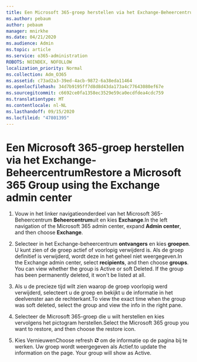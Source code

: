```yaml
---
title: Een Microsoft 365-groep herstellen via het Exchange-Beheercentrum
ms.author: pebaum
author: pebaum
manager: mnirkhe
ms.date: 04/21/2020
ms.audience: Admin
ms.topic: article
ms.service: o365-administration
ROBOTS: NOINDEX, NOFOLLOW
localization_priority: Normal
ms.collection: Adm_O365
ms.assetid: c73ad2a3-39ed-4acb-9872-6a38eda11464
ms.openlocfilehash: 34d7b9195ff7d8d8d43da173a4c77643080ef67e
ms.sourcegitcommit: c6692ce0fa1358ec3529e59ca0ecdfdea4cdc759
ms.translationtype: MT
ms.contentlocale: nl-NL
ms.lasthandoff: 09/15/2020
ms.locfileid: "47801395"
---
```

# <a name="restore-a-microsoft-365-group-using-the-exchange-admin-center"></a><span data-ttu-id="23ab7-102">Een Microsoft 365-groep herstellen via het Exchange-Beheercentrum</span><span class="sxs-lookup"><span data-stu-id="23ab7-102">Restore a Microsoft 365 Group using the Exchange admin center</span></span>

1. <span data-ttu-id="23ab7-103">Vouw in het linker navigatieonderdeel van het Microsoft 365-Beheercentrum **Beheercentrum**uit en kies **Exchange**.</span><span class="sxs-lookup"><span data-stu-id="23ab7-103">In the left navigation of the Microsoft 365 admin center, expand **Admin center**, and then choose **Exchange**.</span></span>
    
2. <span data-ttu-id="23ab7-p101">Selecteer in het Exchange-beheercentrum **ontvangers** en kies **groepen**. U kunt zien of de groep actief of voorlopig verwijderd is. Als de groep definitief is verwijderd, wordt deze in het geheel niet weergegeven.</span><span class="sxs-lookup"><span data-stu-id="23ab7-p101">In the Exchange admin center, select **recipients**, and then choose **groups**. You can view whether the group is Active or soft Deleted. If the group has been permanently deleted, it won't be listed at all.</span></span>
    
3. <span data-ttu-id="23ab7-107">Als u de precieze tijd wilt zien waarop de groep voorlopig werd verwijderd, selecteert u de groep en bekijkt u de informatie in het deelvenster aan de rechterkant.</span><span class="sxs-lookup"><span data-stu-id="23ab7-107">To view the exact time when the group was soft deleted, select the group and view the info in the right pane.</span></span>
    
4. <span data-ttu-id="23ab7-108">Selecteer de Microsoft 365-groep die u wilt herstellen en kies vervolgens het pictogram herstellen.</span><span class="sxs-lookup"><span data-stu-id="23ab7-108">Select the Microsoft 365 group you want to restore, and then choose the restore icon.</span></span>
    
5. <span data-ttu-id="23ab7-109">Kies Vernieuwen</span><span class="sxs-lookup"><span data-stu-id="23ab7-109">Choose refresh</span></span> ![Pictogram Vernieuwen](media/6464df90-2a91-4c1f-92a6-9a38c7696ac3.gif) <span data-ttu-id="23ab7-p102">om de informatie op de pagina bij te werken. Uw groep wordt weergegeven als Actief.</span><span class="sxs-lookup"><span data-stu-id="23ab7-p102">to update the information on the page. Your group will show as Active.</span></span> 
    

